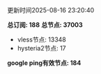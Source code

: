 更新时间2025-08-16 23:20:40

**总订阅: 188**
**总节点: 37003**
- vless节点: 13348
- hysteria2节点: 17

**google ping有效节点: 184**
